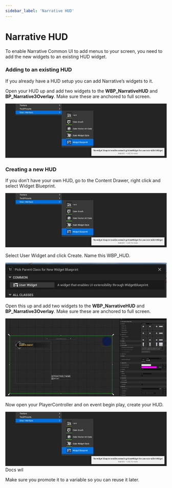 ```yaml
---
sidebar_label: 'Narrative HUD'
---
```


# Narrative HUD

To enable Narrative Common UI to add menus to your screen, you need to add the new widgets to an existing HUD widget.

### Adding to an **existing** HUD
If you already have a HUD setup you can add Narrative’s widgets to it.

Open your HUD up and add two widgets to the **WBP_NarrativeHUD** and **BP_Narrative3Overlay**. Make sure these are anchored to full screen.

![CreatingNarrativeHUD.jpg](/img/common-ui/CreatingNarrativeHUD.jpg)

### Creating a **new** HUD

If you don’t have your own HUD, go to the Content Drawer, right click and select Widget Blueprint.

![CreatingNarrativeHUD.jpg](/img/common-ui/CreatingNarrativeHUD.jpg)

Select User Widget and click Create. Name this WBP_HUD.

![UserWidget.jpg](/img/common-ui/UserWidget.jpg)

Open this up and add two widgets to the **WBP_NarrativeHUD** and **BP_Narrative3Overlay**. Make sure these are anchored to full screen.

![HUDCreation.jpg](/img/common-ui/HUDCreation.jpg)

Now open your PlayerController and on event begin play, create your HUD.

![CreatingNarrativeHUD.jpg](/img/common-ui/CreatingNarrativeHUD.jpg)Docs wil

Make sure you promote it to a variable so you can reuse it later.